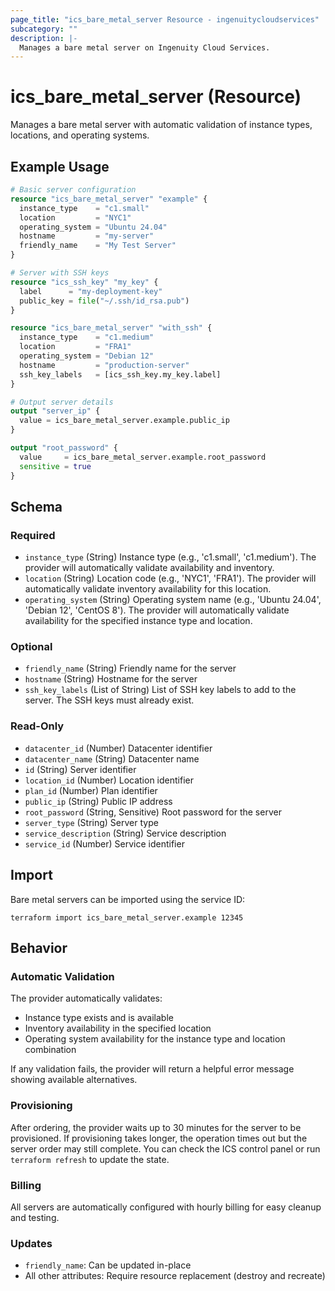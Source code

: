 ```yaml
---
page_title: "ics_bare_metal_server Resource - ingenuitycloudservices"
subcategory: ""
description: |-
  Manages a bare metal server on Ingenuity Cloud Services.
---
```


# ics_bare_metal_server (Resource)

Manages a bare metal server with automatic validation of instance types, locations, and operating systems.

## Example Usage

```terraform
# Basic server configuration
resource "ics_bare_metal_server" "example" {
  instance_type    = "c1.small"
  location         = "NYC1"
  operating_system = "Ubuntu 24.04"
  hostname         = "my-server"
  friendly_name    = "My Test Server"
}

# Server with SSH keys
resource "ics_ssh_key" "my_key" {
  label      = "my-deployment-key"
  public_key = file("~/.ssh/id_rsa.pub")
}

resource "ics_bare_metal_server" "with_ssh" {
  instance_type    = "c1.medium"
  location         = "FRA1"
  operating_system = "Debian 12"
  hostname         = "production-server"
  ssh_key_labels   = [ics_ssh_key.my_key.label]
}

# Output server details
output "server_ip" {
  value = ics_bare_metal_server.example.public_ip
}

output "root_password" {
  value     = ics_bare_metal_server.example.root_password
  sensitive = true
}
```

<!-- schema generated by tfplugindocs -->
## Schema

### Required

- `instance_type` (String) Instance type (e.g., 'c1.small', 'c1.medium'). The provider will automatically validate availability and inventory.
- `location` (String) Location code (e.g., 'NYC1', 'FRA1'). The provider will automatically validate inventory availability for this location.
- `operating_system` (String) Operating system name (e.g., 'Ubuntu 24.04', 'Debian 12', 'CentOS 8'). The provider will automatically validate availability for the specified instance type and location.

### Optional

- `friendly_name` (String) Friendly name for the server
- `hostname` (String) Hostname for the server
- `ssh_key_labels` (List of String) List of SSH key labels to add to the server. The SSH keys must already exist.

### Read-Only

- `datacenter_id` (Number) Datacenter identifier
- `datacenter_name` (String) Datacenter name
- `id` (String) Server identifier
- `location_id` (Number) Location identifier
- `plan_id` (Number) Plan identifier
- `public_ip` (String) Public IP address
- `root_password` (String, Sensitive) Root password for the server
- `server_type` (String) Server type
- `service_description` (String) Service description
- `service_id` (Number) Service identifier

## Import

Bare metal servers can be imported using the service ID:

```shell
terraform import ics_bare_metal_server.example 12345
```

## Behavior

### Automatic Validation

The provider automatically validates:
- Instance type exists and is available
- Inventory availability in the specified location
- Operating system availability for the instance type and location combination

If any validation fails, the provider will return a helpful error message showing available alternatives.

### Provisioning

After ordering, the provider waits up to 30 minutes for the server to be provisioned. If provisioning takes longer, the operation times out but the server order may still complete. You can check the ICS control panel or run `terraform refresh` to update the state.

### Billing

All servers are automatically configured with hourly billing for easy cleanup and testing.

### Updates

- `friendly_name`: Can be updated in-place
- All other attributes: Require resource replacement (destroy and recreate)
